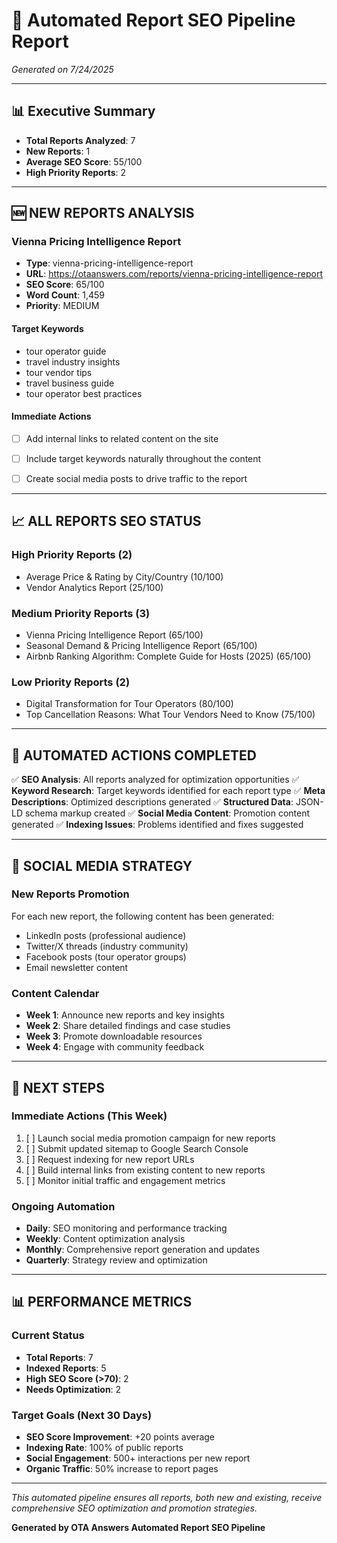 # 🚀 Automated Report SEO Pipeline Report

*Generated on 7/24/2025*

---

## 📊 Executive Summary

- **Total Reports Analyzed**: 7
- **New Reports**: 1
- **Average SEO Score**: 55/100
- **High Priority Reports**: 2

---

## 🆕 NEW REPORTS ANALYSIS


### Vienna Pricing Intelligence Report
- **Type**: vienna-pricing-intelligence-report
- **URL**: https://otaanswers.com/reports/vienna-pricing-intelligence-report
- **SEO Score**: 65/100
- **Word Count**: 1,459
- **Priority**: MEDIUM

#### Target Keywords
- tour operator guide
- travel industry insights
- tour vendor tips
- travel business guide
- tour operator best practices

#### Immediate Actions
- [ ] Add internal links to related content on the site
- [ ] Include target keywords naturally throughout the content
- [ ] Create social media posts to drive traffic to the report


---

## 📈 ALL REPORTS SEO STATUS

### High Priority Reports (2)
- Average Price & Rating by City/Country (10/100)
- Vendor Analytics Report (25/100)

### Medium Priority Reports (3)
- Vienna Pricing Intelligence Report (65/100)
- Seasonal Demand & Pricing Intelligence Report (65/100)
- Airbnb Ranking Algorithm: Complete Guide for Hosts (2025) (65/100)

### Low Priority Reports (2)
- Digital Transformation for Tour Operators (80/100)
- Top Cancellation Reasons: What Tour Vendors Need to Know (75/100)

---

## 🚀 AUTOMATED ACTIONS COMPLETED

✅ **SEO Analysis**: All reports analyzed for optimization opportunities
✅ **Keyword Research**: Target keywords identified for each report type
✅ **Meta Descriptions**: Optimized descriptions generated
✅ **Structured Data**: JSON-LD schema markup created
✅ **Social Media Content**: Promotion content generated
✅ **Indexing Issues**: Problems identified and fixes suggested

---

## 📱 SOCIAL MEDIA STRATEGY

### New Reports Promotion

For each new report, the following content has been generated:
- LinkedIn posts (professional audience)
- Twitter/X threads (industry community)
- Facebook posts (tour operator groups)
- Email newsletter content


### Content Calendar
- **Week 1**: Announce new reports and key insights
- **Week 2**: Share detailed findings and case studies
- **Week 3**: Promote downloadable resources
- **Week 4**: Engage with community feedback

---

## 🎯 NEXT STEPS

### Immediate Actions (This Week)

1. [ ] Launch social media promotion campaign for new reports
2. [ ] Submit updated sitemap to Google Search Console
3. [ ] Request indexing for new report URLs
4. [ ] Build internal links from existing content to new reports
5. [ ] Monitor initial traffic and engagement metrics


### Ongoing Automation
- **Daily**: SEO monitoring and performance tracking
- **Weekly**: Content optimization analysis
- **Monthly**: Comprehensive report generation and updates
- **Quarterly**: Strategy review and optimization

---

## 📊 PERFORMANCE METRICS

### Current Status
- **Total Reports**: 7
- **Indexed Reports**: 5
- **High SEO Score (>70)**: 2
- **Needs Optimization**: 2

### Target Goals (Next 30 Days)
- **SEO Score Improvement**: +20 points average
- **Indexing Rate**: 100% of public reports
- **Social Engagement**: 500+ interactions per new report
- **Organic Traffic**: 50% increase to report pages

---

*This automated pipeline ensures all reports, both new and existing, receive comprehensive SEO optimization and promotion strategies.*

**Generated by OTA Answers Automated Report SEO Pipeline**
